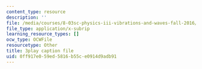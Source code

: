 ```yaml
---
content_type: resource
description: ''
file: /media/courses/8-03sc-physics-iii-vibrations-and-waves-fall-2016/0ff917e059ed5816b55ce0914d9adb91_Ahv7Akj2xs4.vtt
file_type: application/x-subrip
learning_resource_types: []
ocw_type: OCWFile
resourcetype: Other
title: 3play caption file
uid: 0ff917e0-59ed-5816-b55c-e0914d9adb91
---
```

